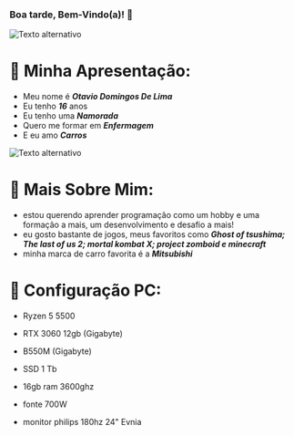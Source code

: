 ### **Boa tarde, Bem-Vindo(a)! 🌇**

![Texto alternativo](https://i.pinimg.com/1200x/ca/3f/83/ca3f83f02044b6fcb9bb8dd3841b71e9.jpg)


# 💫 **Minha Apresentação:**

- Meu nome é **_Otavio Domingos De Lima_**
- Eu tenho **_16_** anos
- Eu tenho uma **_Namorada_**
- Quero me formar em _**Enfermagem**_
- E eu amo _**Carros**_

![Texto alternativo](https://i.pinimg.com/1200x/93/e3/b3/93e3b3f49adec77a3c42f775f6211d46.jpg)


# 💫 **Mais Sobre Mim:**

- estou querendo aprender programação como um hobby e uma formação a mais, um desenvolvimento e desafio a mais!
- eu gosto bastante de jogos, meus favoritos como _**Ghost of tsushima; The last of us 2; mortal kombat X; project zomboid e minecraft**_
- minha marca de carro favorita é a _**Mitsubishi**_


# 💫 **Configuração PC:**

- Ryzen 5 5500
- RTX 3060 12gb (Gigabyte)
- B550M (Gigabyte)
- SSD 1 Tb
- 16gb ram 3600ghz
- fonte 700W
- monitor philips 180hz 24" Evnia


  ![]()
